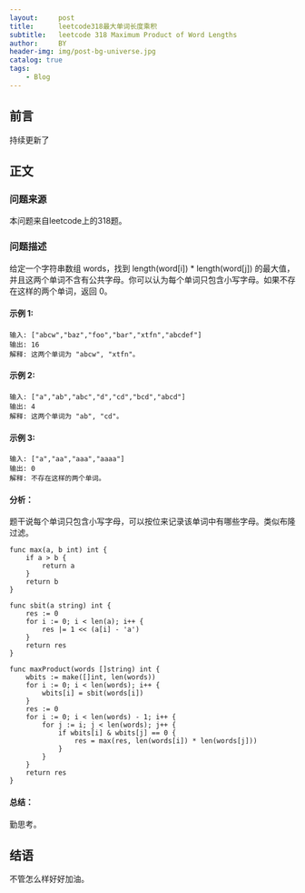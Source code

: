```yaml
---
layout:     post
title:      leetcode318最大单词长度乘积
subtitle:   leetcode 318 Maximum Product of Word Lengths
author:     BY
header-img: img/post-bg-universe.jpg
catalog: true
tags:
    - Blog
---
```



## 前言

持续更新了

## 正文

### 问题来源

本问题来自leetcode上的318题。  

### 问题描述

给定一个字符串数组 words，找到 length(word[i]) * length(word[j]) 的最大值，并且这两个单词不含有公共字母。你可以认为每个单词只包含小写字母。如果不存在这样的两个单词，返回 0。  

#### 示例 1:
```
输入: ["abcw","baz","foo","bar","xtfn","abcdef"]
输出: 16 
解释: 这两个单词为 "abcw", "xtfn"。
```

#### 示例 2:
```
输入: ["a","ab","abc","d","cd","bcd","abcd"]
输出: 4 
解释: 这两个单词为 "ab", "cd"。
```

#### 示例 3:
```
输入: ["a","aa","aaa","aaaa"]
输出: 0 
解释: 不存在这样的两个单词。
```

#### 分析： 
题干说每个单词只包含小写字母，可以按位来记录该单词中有哪些字母。类似布隆过滤。  
```
func max(a, b int) int {
    if a > b {
        return a
    }
    return b
}

func sbit(a string) int {
    res := 0
    for i := 0; i < len(a); i++ {
        res |= 1 << (a[i] - 'a')
    }
    return res
}

func maxProduct(words []string) int {
    wbits := make([]int, len(words))
    for i := 0; i < len(words); i++ {
        wbits[i] = sbit(words[i])
    }
    res := 0
    for i := 0; i < len(words) - 1; i++ {
        for j := i; j < len(words); j++ {
            if wbits[i] & wbits[j] == 0 {
                res = max(res, len(words[i]) * len(words[j]))
            }
        }
    }
    return res
}
``` 

#### 总结：
勤思考。  

## 结语
不管怎么样好好加油。  
